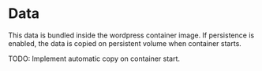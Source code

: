 # Data

This data is bundled inside the wordpress container image. If persistence is enabled, the data is copied on persistent volume when container starts.

TODO: Implement automatic copy on container start.
